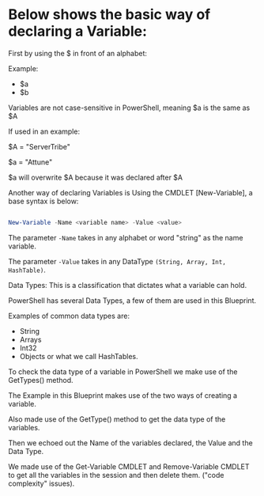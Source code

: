 # Below shows the basic way of declaring a Variable:

First by using the $ in front of an alphabet:

Example: 
- $a 
- $b

Variables are not case-sensitive in PowerShell, meaning $a is the same as $A

If used in an example:

$A = "ServerTribe" 

$a = "Attune" 

$a will overwrite \$A because it was declared after $A


Another way of declaring Variables is Using the CMDLET [New-Variable], a base syntax is below:

```powershell

New-Variable -Name <variable name> -Value <value>

```

The parameter `-Name` takes in any alphabet or word "string" as the name variable.

The parameter `-Value` takes in any DataType `(String, Array, Int, HashTable)`.

Data Types: This is a classification that dictates what a variable can hold.

PowerShell has several Data Types, a few of them are used in this Blueprint.

Examples of common data types are: 
- String 
- Arrays 
- Int32
- Objects or what we call HashTables.

To check the data type of a variable in PowerShell we make use of the GetTypes() method.

The Example in this Blueprint makes use of the two ways of creating a variable.

Also made use of the GetType() method to get the data type of the variables.

Then we echoed out the Name of the variables declared, the Value and the Data Type.

We made use of the Get-Variable CMDLET and Remove-Variable CMDLET to get all the variables in the session and then delete them. ("code complexity" issues).
